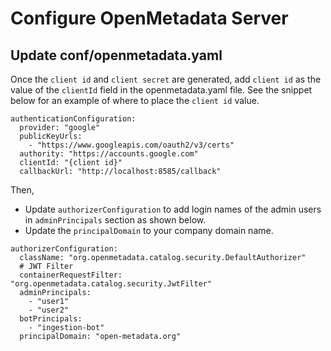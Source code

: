 # Configure OpenMetadata Server

## Update conf/openmetadata.yaml

Once the `client id` and `client secret` are generated, add `client id` as the value of the `clientId` field in the openmetadata.yaml file. See the snippet below for an example of where to place the `client id` value.

```
authenticationConfiguration:
  provider: "google"
  publicKeyUrls: 
    - "https://www.googleapis.com/oauth2/v3/certs"
  authority: "https://accounts.google.com"
  clientId: "{client id}"
  callbackUrl: "http://localhost:8585/callback"
```

Then, 
- Update `authorizerConfiguration` to add login names of the admin users in `adminPrincipals` section as shown below.
- Update the `principalDomain` to your company domain name. 

```
authorizerConfiguration:
  className: "org.openmetadata.catalog.security.DefaultAuthorizer"
  # JWT Filter
  containerRequestFilter: "org.openmetadata.catalog.security.JwtFilter"
  adminPrincipals:
    - "user1"
    - "user2"
  botPrincipals:
    - "ingestion-bot"
  principalDomain: "open-metadata.org"
```

